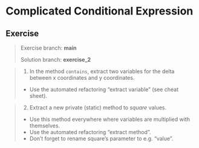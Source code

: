 # Complicated Conditional Expression

## Exercise 
> Exercise branch: **main**
> 
> Solution branch: **exercise_2**


> 1. In the method ```contains```, extract two variables for the delta 
> between x coordinates and y coordinates. 
>   * Use the automated refactoring “extract variable” (see cheat sheet). 
>

> 2. Extract a new private (static) method to _square_ values. 
>   * Use this method everywhere where variables are multiplied with themselves. 
>   * Use the automated refactoring “extract method”. 
>   * Don’t forget to rename square’s parameter to e.g. “value”.
